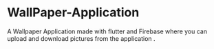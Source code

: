 # WallPaper-Application
A Wallpaper Application made with flutter and Firebase where you can upload and download pictures from the application .
